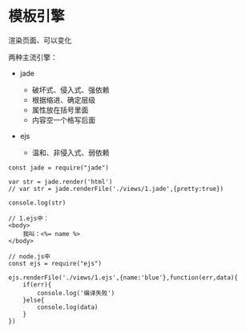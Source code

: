 # 模板引擎
渲染页面、可以变化

两种主流引擎：
- jade
    - 破坏式、侵入式、强依赖
    - 根据缩进、确定层级
    - 属性放在括号里面
    - 内容空一个格写后面


- ejs
    - 温和、非侵入式、弱依赖

```
const jade = require("jade")

var str = jade.render('html')
// var str = jade.renderFile('./views/1.jade',{pretty:true})

console.log(str)
```

```
// 1.ejs中：
<body>
    我叫：<%= name %>
</body>

// node.js中
const ejs = require("ejs")

ejs.renderFile('./views/1.ejs',{name:'blue'},function(err,data){
    if(err){
        console.log('编译失败')
    }else{
        console.log(data)
    }
})
```

